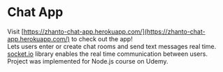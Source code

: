 # Chat App

Visit [https://zhanto-chat-app.herokuapp.com/](https://zhanto-chat-app.herokuapp.com/) to check out the app!  
Lets users enter or create chat rooms and send text messages real time.  
[socket.io](https://socket.io/) library enables the real time communication between users.  
Project was implemented for Node.js course on Udemy.